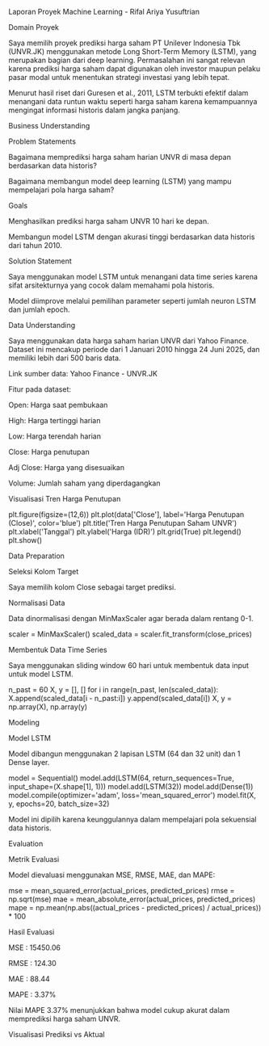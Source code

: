 Laporan Proyek Machine Learning - Rifal Ariya Yusuftrian

Domain Proyek

Saya memilih proyek prediksi harga saham PT Unilever Indonesia Tbk (UNVR.JK) menggunakan metode Long Short-Term Memory (LSTM), yang merupakan bagian dari deep learning. Permasalahan ini sangat relevan karena prediksi harga saham dapat digunakan oleh investor maupun pelaku pasar modal untuk menentukan strategi investasi yang lebih tepat.

Menurut hasil riset dari Guresen et al., 2011, LSTM terbukti efektif dalam menangani data runtun waktu seperti harga saham karena kemampuannya mengingat informasi historis dalam jangka panjang.

Business Understanding

Problem Statements

Bagaimana memprediksi harga saham harian UNVR di masa depan berdasarkan data historis?

Bagaimana membangun model deep learning (LSTM) yang mampu mempelajari pola harga saham?

Goals

Menghasilkan prediksi harga saham UNVR 10 hari ke depan.

Membangun model LSTM dengan akurasi tinggi berdasarkan data historis dari tahun 2010.

Solution Statement

Saya menggunakan model LSTM untuk menangani data time series karena sifat arsitekturnya yang cocok dalam memahami pola historis.

Model diimprove melalui pemilihan parameter seperti jumlah neuron LSTM dan jumlah epoch.

Data Understanding

Saya menggunakan data harga saham harian UNVR dari Yahoo Finance. Dataset ini mencakup periode dari 1 Januari 2010 hingga 24 Juni 2025, dan memiliki lebih dari 500 baris data.

Link sumber data: Yahoo Finance - UNVR.JK

Fitur pada dataset:

Open: Harga saat pembukaan

High: Harga tertinggi harian

Low: Harga terendah harian

Close: Harga penutupan

Adj Close: Harga yang disesuaikan

Volume: Jumlah saham yang diperdagangkan

Visualisasi Tren Harga Penutupan

plt.figure(figsize=(12,6))
plt.plot(data['Close'], label='Harga Penutupan (Close)', color='blue')
plt.title('Tren Harga Penutupan Saham UNVR')
plt.xlabel('Tanggal')
plt.ylabel('Harga (IDR)')
plt.grid(True)
plt.legend()
plt.show()

Data Preparation

Seleksi Kolom Target

Saya memilih kolom Close sebagai target prediksi.

Normalisasi Data

Data dinormalisasi dengan MinMaxScaler agar berada dalam rentang 0-1.

scaler = MinMaxScaler()
scaled_data = scaler.fit_transform(close_prices)

Membentuk Data Time Series

Saya menggunakan sliding window 60 hari untuk membentuk data input untuk model LSTM.

n_past = 60
X, y = [], []
for i in range(n_past, len(scaled_data)):
    X.append(scaled_data[i - n_past:i])
    y.append(scaled_data[i])
X, y = np.array(X), np.array(y)

Modeling

Model LSTM

Model dibangun menggunakan 2 lapisan LSTM (64 dan 32 unit) dan 1 Dense layer.

model = Sequential()
model.add(LSTM(64, return_sequences=True, input_shape=(X.shape[1], 1)))
model.add(LSTM(32))
model.add(Dense(1))
model.compile(optimizer='adam', loss='mean_squared_error')
model.fit(X, y, epochs=20, batch_size=32)

Model ini dipilih karena keunggulannya dalam mempelajari pola sekuensial data historis.

Evaluation

Metrik Evaluasi

Model dievaluasi menggunakan MSE, RMSE, MAE, dan MAPE:

mse = mean_squared_error(actual_prices, predicted_prices)
rmse = np.sqrt(mse)
mae = mean_absolute_error(actual_prices, predicted_prices)
mape = np.mean(np.abs((actual_prices - predicted_prices) / actual_prices)) * 100

Hasil Evaluasi

MSE  : 15450.06

RMSE : 124.30

MAE  : 88.44

MAPE : 3.37%

Nilai MAPE 3.37% menunjukkan bahwa model cukup akurat dalam memprediksi harga saham UNVR.

Visualisasi Prediksi vs Aktual

